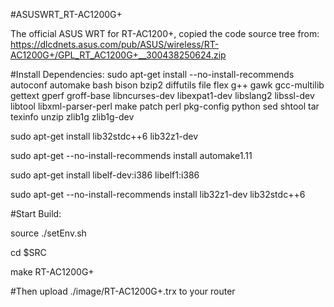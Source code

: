 #ASUSWRT_RT-AC1200G+

The official ASUS WRT for RT-AC1200+, copied the code source tree from: https://dlcdnets.asus.com/pub/ASUS/wireless/RT-AC1200G+/GPL_RT_AC1200G+__300438250624.zip

#Install Dependencies:
sudo apt-get install --no-install-recommends autoconf automake bash bison bzip2 diffutils file flex g++ gawk gcc-multilib gettext gperf groff-base libncurses-dev libexpat1-dev libslang2 libssl-dev libtool libxml-parser-perl make patch perl pkg-config python sed shtool tar texinfo unzip zlib1g zlib1g-dev

sudo apt-get install lib32stdc++6 lib32z1-dev

sudo apt-get --no-install-recommends install automake1.11

sudo apt-get install libelf-dev:i386 libelf1:i386

sudo apt-get --no-install-recommends install lib32z1-dev lib32stdc++6


#Start Build:

source ./setEnv.sh

cd $SRC

make RT-AC1200G+


#Then upload ./image/RT-AC1200G+.trx to your router

